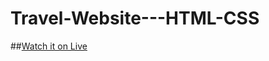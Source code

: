 # Travel-Website---HTML-CSS
##[Watch it on Live](https://asish-2004.github.io/Travel-Website---HTML-CSS/)
